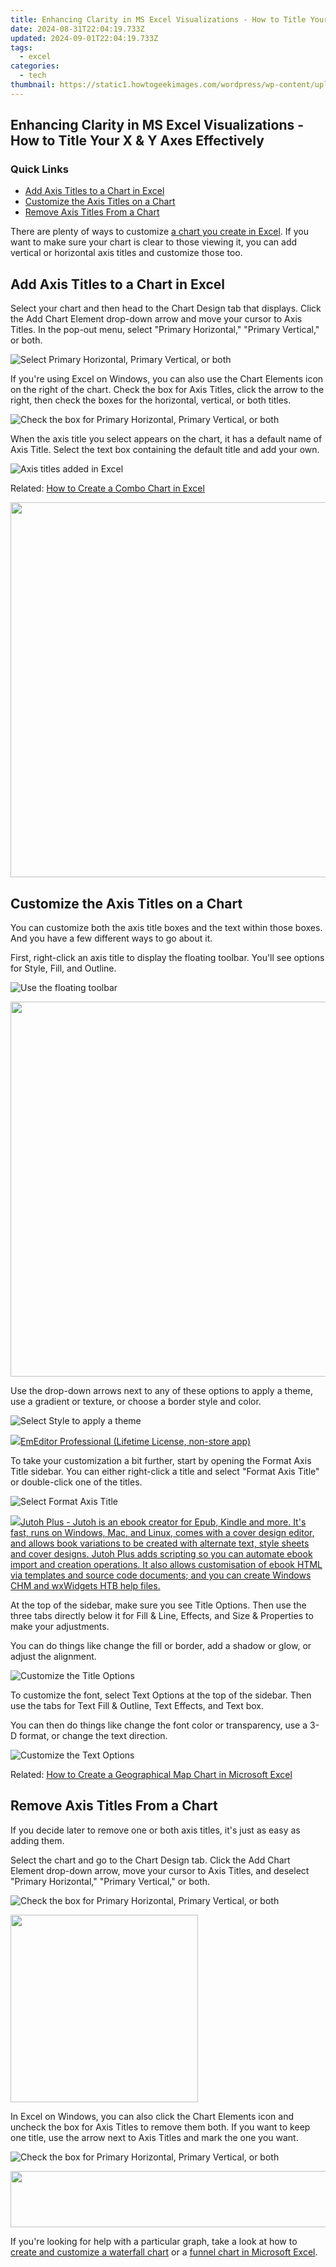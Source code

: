 ```yaml
---
title: Enhancing Clarity in MS Excel Visualizations - How to Title Your X & Y Axes Effectively
date: 2024-08-31T22:04:19.733Z
updated: 2024-09-01T22:04:19.733Z
tags:
  - excel
categories:
  - tech
thumbnail: https://static1.howtogeekimages.com/wordpress/wp-content/uploads/2021/09/microsoft_excel_hero_1200x675.jpg
---
```


## Enhancing Clarity in MS Excel Visualizations - How to Title Your X & Y Axes Effectively

### Quick Links

* [Add Axis Titles to a Chart in Excel](https://fox-hovers.techidaily.com/new-in-2024-economical-sky-explorers-top-5-low-cost-drones/)
* [Customize the Axis Titles on a Chart](https://mondly-stories.techidaily.com/in-a-flash-japanese-numbers-unlocked/)
* [Remove Axis Titles From a Chart](https://facebook-video-content.techidaily.com/new-fb-content-horizontal-or-vertical-format-debate/)

 There are plenty of ways to customize [a chart you create in Excel](https://technical-tips.techidaily.com/top-techniques-for-enhancing-photo-quality-on-your-ios-device/). If you want to make sure your chart is clear to those viewing it, you can add vertical or horizontal axis titles and customize those too.

##  Add Axis Titles to a Chart in Excel

 Select your chart and then head to the Chart Design tab that displays. Click the Add Chart Element drop-down arrow and move your cursor to Axis Titles. In the pop-out menu, select "Primary Horizontal," "Primary Vertical," or both.

![Select Primary Horizontal, Primary Vertical, or both](https://static1.howtogeekimages.com/wordpress/wp-content/uploads/2021/11/AddChartElements-ExcelAxisTitles.png) 

 If you're using Excel on Windows, you can also use the Chart Elements icon on the right of the chart. Check the box for Axis Titles, click the arrow to the right, then check the boxes for the horizontal, vertical, or both titles.

![Check the box for Primary Horizontal, Primary Vertical, or both](https://static1.howtogeekimages.com/wordpress/wp-content/uploads/2021/11/ChartElements-ExcelAxisTitles.png) 

 When the axis title you select appears on the chart, it has a default name of Axis Title. Select the text box containing the default title and add your own.

![Axis titles added in Excel](https://static1.howtogeekimages.com/wordpress/wp-content/uploads/2021/11/Added-ExcelAxisTitles.png) 

Related: [How to Create a Combo Chart in Excel](https://hardware-tips.techidaily.com/unveiling-the-secrets-of-pc-components-a-deep-dive-by-toms-hardware/) 

<!-- affiliate ads begin -->
<a href="https://appsumo.8odi.net/c/5597632/2082529/7443" target="_top" id="2082529"><img src="//a.impactradius-go.com/display-ad/7443-2082529" border="0" alt="" width="1200" height="600"/></a><img height="0" width="0" src="https://appsumo.8odi.net/i/5597632/2082529/7443" style="position:absolute;visibility:hidden;" border="0" />
<!-- affiliate ads end -->
##  Customize the Axis Titles on a Chart

 You can customize both the axis title boxes and the text within those boxes. And you have a few different ways to go about it.

 First, right-click an axis title to display the floating toolbar. You'll see options for Style, Fill, and Outline.

![Use the floating toolbar](https://static1.howtogeekimages.com/wordpress/wp-content/uploads/2021/11/FloatingToolbar-ExcelAxisTitles.png) 

<!-- affiliate ads begin -->
<a href="https://appsumo.8odi.net/c/5597632/2068411/7443" target="_top" id="2068411"><img src="//a.impactradius-go.com/display-ad/7443-2068411" border="0" alt="" width="1200" height="600"/></a><img height="0" width="0" src="https://appsumo.8odi.net/i/5597632/2068411/7443" style="position:absolute;visibility:hidden;" border="0" />
<!-- affiliate ads end -->
 Use the drop-down arrows next to any of these options to apply a theme, use a gradient or texture, or choose a border style and color.

![Select Style to apply a theme](https://static1.howtogeekimages.com/wordpress/wp-content/uploads/2021/11/FloatingToolbarStyle-ExcelAxisTitles.png) 

<!-- affiliate ads begin -->
<a href="https://shop.emeditor.com/order/checkout.php?PRODS=4631722&QTY=1&AFFILIATE=108875&CART=1"><img src="https://www.emeditor.com/wp-content/uploads/2023/05/frontpage2-2048x588.webp" border="0">EmEditor Professional (Lifetime License, non-store app)</a>
<!-- affiliate ads end -->
 To take your customization a bit further, start by opening the Format Axis Title sidebar. You can either right-click a title and select "Format Axis Title" or double-click one of the titles.

![Select Format Axis Title](https://static1.howtogeekimages.com/wordpress/wp-content/uploads/2021/11/FormatAxisTitle-ExcelAxisTitles.png) 

<!-- affiliate ads begin -->
<a href="https://secure.2checkout.com/order/checkout.php?PRODS=4699091&QTY=1&AFFILIATE=108875&CART=1"><img src="https://secure.avangate.com/images/merchant/bccefcc1b1eee9eca3ae4f5c1a281482/products/1_jutoh-logo-1200x1600.jpg" border="0">Jutoh Plus -  Jutoh is an ebook creator for Epub, Kindle and more. It's fast, runs on Windows, Mac, and Linux, comes with a cover design editor, and allows book variations to be created with alternate text, style sheets and cover designs. Jutoh Plus adds scripting so you can automate ebook import and creation operations. It also allows customisation of ebook HTML via templates and source code documents; and you can create Windows CHM and wxWidgets HTB help files. </a>
<!-- affiliate ads end -->
 At the top of the sidebar, make sure you see Title Options. Then use the three tabs directly below it for Fill & Line, Effects, and Size & Properties to make your adjustments.

 You can do things like change the fill or border, add a shadow or glow, or adjust the alignment.

![Customize the Title Options](https://static1.howtogeekimages.com/wordpress/wp-content/uploads/2021/11/TitleOptions-ExcelAxisTitles.png) 

 To customize the font, select Text Options at the top of the sidebar. Then use the tabs for Text Fill & Outline, Text Effects, and Text box.

 You can then do things like change the font color or transparency, use a 3-D format, or change the text direction.

![Customize the Text Options](https://static1.howtogeekimages.com/wordpress/wp-content/uploads/2021/11/TextOptions-ExcelAxisTitles.png) 

Related: [How to Create a Geographical Map Chart in Microsoft Excel](https://data-safeguard.techidaily.com/2024s-ultimate-guide-to-the-best-iphone-data-restoration-software-for-ios-17-devices/) 

##  Remove Axis Titles From a Chart

 If you decide later to remove one or both axis titles, it's just as easy as adding them.

 Select the chart and go to the Chart Design tab. Click the Add Chart Element drop-down arrow, move your cursor to Axis Titles, and deselect "Primary Horizontal," "Primary Vertical," or both.

![Check the box for Primary Horizontal, Primary Vertical, or both](https://static1.howtogeekimages.com/wordpress/wp-content/uploads/2021/11/ChartElements-ExcelAxisTitles.png) 

<!-- affiliate ads begin -->
<a href="https://natural-cycles.sjv.io/c/5597632/2072199/17885" target="_top" id="2072199"><img src="//a.impactradius-go.com/display-ad/17885-2072199" border="0" alt="" width="300" height="300"/></a><img height="0" width="0" src="https://imp.pxf.io/i/5597632/2072199/17885" style="position:absolute;visibility:hidden;" border="0" />
<!-- affiliate ads end -->
 In Excel on Windows, you can also click the Chart Elements icon and uncheck the box for Axis Titles to remove them both. If you want to keep one title, use the arrow next to Axis Titles and mark the one you want.

![Check the box for Primary Horizontal, Primary Vertical, or both](https://static1.howtogeekimages.com/wordpress/wp-content/uploads/2021/11/ChartElements-ExcelAxisTitles.png) 

<!-- affiliate ads begin -->
<a href="https://arkmc.pxf.io/c/5597632/427477/5172" target="_top" id="427477"><img src="//a.impactradius-go.com/display-ad/5172-427477" border="0" alt="" width="728" height="90"/></a><img height="0" width="0" src="https://arkmc.pxf.io/i/5597632/427477/5172" style="position:absolute;visibility:hidden;" border="0" />
<!-- affiliate ads end -->
 If you're looking for help with a particular graph, take a look at how to [create and customize a waterfall chart](https://youtube-docs.techidaily.com/approved-strategies-for-effective-youtube-playlist-distribution/) or a [funnel chart in Microsoft Excel](https://buynow-help.techidaily.com/detailed-insight-into-the-campfire-chronicles-character-customization-collection/).

<ins class="adsbygoogle"
     style="display:block"
     data-ad-format="autorelaxed"
     data-ad-client="ca-pub-7571918770474297"
     data-ad-slot="1223367746"></ins>



<ins class="adsbygoogle"
     style="display:block"
     data-ad-client="ca-pub-7571918770474297"
     data-ad-slot="8358498916"
     data-ad-format="auto"
     data-full-width-responsive="true"></ins>


